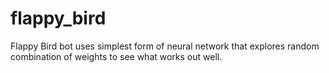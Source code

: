 # flappy_bird


Flappy Bird bot uses simplest form of neural network that explores random combination of weights to see what works out well.
